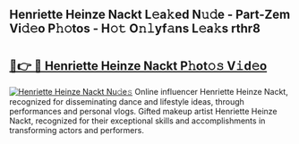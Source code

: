 ## Henriette Heinze Nackt L𝚎a𝚔ed N𝚞𝚍e - Part-Zem Vi𝚍𝚎o P𝚑𝚘tos - H𝚘𝚝 O𝚗𝚕yf𝚊ns L𝚎a𝚔s rthr8

# <h2><a href="http://kfbm07z.oniu.top/?m=Henriette+Heinze+Nackt">🔗👉 🔴 Henriette Heinze Nackt P𝚑ot𝚘𝚜 V𝚒d𝚎o</a></h2>

[![Henriette Heinze Nackt Nu𝚍e𝚜](https://i.imgur.com/0qMVB7G.gif)](http://kfbm07z.oniu.top/?m=Henriette+Heinze+Nackt)
Online influencer Henriette Heinze Nackt, recognized for disseminating dance and lifestyle ideas, through performances and personal vlogs. Gifted makeup artist Henriette Heinze Nackt, recognized for their exceptional skills and accomplishments in transforming actors and performers.  
